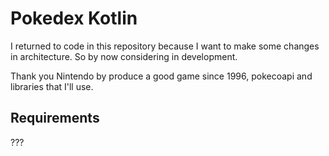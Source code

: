 # Pokedex Kotlin

I returned to code in this repository because I want to make some changes in architecture. So by now considering in development.

Thank you Nintendo by produce a good game since 1996, pokecoapi and libraries that I'll use.

## Requirements
???